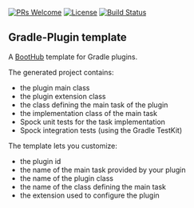 [![PRs Welcome](https://img.shields.io/badge/PRs-welcome-brightgreen.svg?style=flat-square)](http://makeapullrequest.com)
[![License](https://img.shields.io/badge/License-Apache%202.0-blue.svg)](https://github.com/boothub-org/boothub-template-gradle-plugin/blob/master/LICENSE)
[![Build Status](https://img.shields.io/travis/boothub-org/boothub-template-gradle-plugin/master.svg?label=Build)](https://travis-ci.org/boothub-org/boothub-template-gradle-plugin)


## Gradle-Plugin template ##


A [BootHub](https://boothub.org) template for Gradle plugins.

The generated project contains:
- the plugin main class
- the plugin extension class
- the class defining the main task of the plugin 
- the implementation class of the main task
- Spock unit tests for the task implementation 
- Spock integration tests (using the Gradle TestKit)


The template lets you customize:
- the plugin id
- the name of the main task provided by your plugin
- the name of the plugin class
- the name of the class defining the main task
- the extension used to configure the plugin

